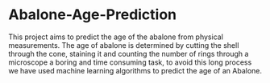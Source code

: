 # Abalone-Age-Prediction
This project aims to predict the age of the abalone from physical measurements. The age of abalone is determined by cutting the shell through the cone, staining it and counting the number of rings through a microscope a boring and time consuming task, to avoid this long process we have used machine learning algorithms to predict the age of an Abalone.
